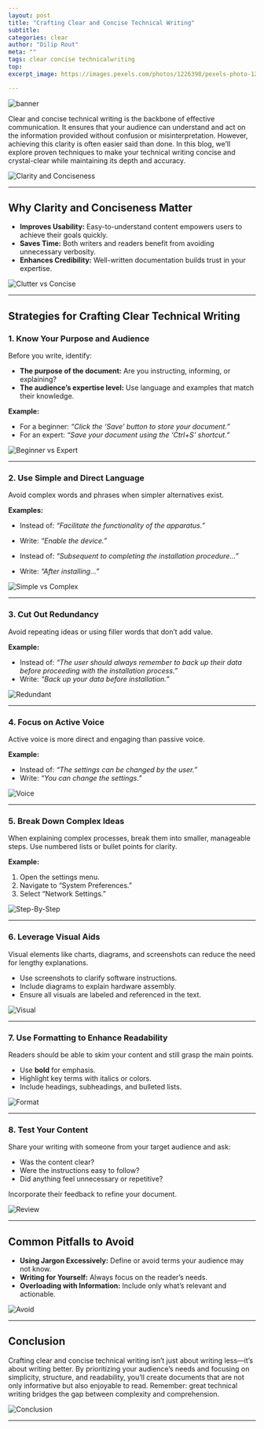 ```yaml
---
layout: post
title: "Crafting Clear and Concise Technical Writing"
subtitle: 
categories: clear
author: "Dilip Rout"
meta: ""
tags: clear concise technicalwriting
top: 
excerpt_image: https://images.pexels.com/photos/1226398/pexels-photo-1226398.jpeg?auto=compress&cs=tinysrgb&w=1260&h=750&dpr=1

---
```


![banner](https://images.pexels.com/photos/1226398/pexels-photo-1226398.jpeg?auto=compress&cs=tinysrgb&w=1260&h=750&dpr=1)

Clear and concise technical writing is the backbone of effective communication. It ensures that your audience can understand and act on the information provided without confusion or misinterpretation. However, achieving this clarity is often easier said than done. In this blog, we’ll explore proven techniques to make your technical writing concise and crystal-clear while maintaining its depth and accuracy.


![Clarity and Conciseness](/assets/images/b4-concise/1.png)

---

## Why Clarity and Conciseness Matter

- **Improves Usability:** Easy-to-understand content empowers users to achieve their goals quickly.  
- **Saves Time:** Both writers and readers benefit from avoiding unnecessary verbosity.  
- **Enhances Credibility:** Well-written documentation builds trust in your expertise.  

![Clutter vs Concise](/assets/images/b4-concise/2.png)

---

## Strategies for Crafting Clear Technical Writing

### 1. **Know Your Purpose and Audience**
Before you write, identify:  
- **The purpose of the document:** Are you instructing, informing, or explaining?  
- **The audience’s expertise level:** Use language and examples that match their knowledge.

**Example:**  
- For a beginner: *“Click the ‘Save’ button to store your document.”*  
- For an expert: *“Save your document using the ‘Ctrl+S’ shortcut.”*

![Beginner vs Expert](/assets/images/b4-concise/3.png)

---

### 2. **Use Simple and Direct Language**
Avoid complex words and phrases when simpler alternatives exist.  

**Examples:**  
- Instead of: *“Facilitate the functionality of the apparatus.”*  
- Write: *“Enable the device.”*

- Instead of: *“Subsequent to completing the installation procedure...”*  
- Write: *“After installing...”*

![Simple vs Complex](/assets/images/b4-concise/12.png)

---

### 3. **Cut Out Redundancy**
Avoid repeating ideas or using filler words that don’t add value.  

**Example:**  
- Instead of: *“The user should always remember to back up their data before proceeding with the installation process.”*  
- Write: *“Back up your data before installation.”*

![Redundant](/assets/images/b4-concise/4.png)

---

### 4. **Focus on Active Voice**
Active voice is more direct and engaging than passive voice.  

**Example:**  
- Instead of: *“The settings can be changed by the user.”*  
- Write: *“You can change the settings.”*

![Voice](/assets/images/b4-concise/5.png)

---

### 5. **Break Down Complex Ideas**
When explaining complex processes, break them into smaller, manageable steps. Use numbered lists or bullet points for clarity.  

**Example:**  
1. Open the settings menu.  
2. Navigate to “System Preferences.”  
3. Select “Network Settings.”  

![Step-By-Step](/assets/images/b4-concise/6.png)

---

### 6. **Leverage Visual Aids**
Visual elements like charts, diagrams, and screenshots can reduce the need for lengthy explanations.  

- Use screenshots to clarify software instructions.  
- Include diagrams to explain hardware assembly.  
- Ensure all visuals are labeled and referenced in the text.

![Visual](/assets/images/b4-concise/7.png)

---

### 7. **Use Formatting to Enhance Readability**
Readers should be able to skim your content and still grasp the main points.  

- Use **bold** for emphasis.  
- Highlight key terms with italics or colors.  
- Include headings, subheadings, and bulleted lists.  

![Format](/assets/images/b4-concise/8.png)

---

### 8. **Test Your Content**
Share your writing with someone from your target audience and ask:  
- Was the content clear?  
- Were the instructions easy to follow?  
- Did anything feel unnecessary or repetitive?

Incorporate their feedback to refine your document.

![Review](/assets/images/b4-concise/9.png)


---

## Common Pitfalls to Avoid

- **Using Jargon Excessively:** Define or avoid terms your audience may not know.  
- **Writing for Yourself:** Always focus on the reader’s needs.  
- **Overloading with Information:** Include only what’s relevant and actionable.  

![Avoid](/assets/images/b4-concise/10.png)

---

## Conclusion

Crafting clear and concise technical writing isn’t just about writing less—it’s about writing better. By prioritizing your audience’s needs and focusing on simplicity, structure, and readability, you’ll create documents that are not only informative but also enjoyable to read. Remember: great technical writing bridges the gap between complexity and comprehension.

![Conclusion](/assets/images/b4-concise/11.png)

---
